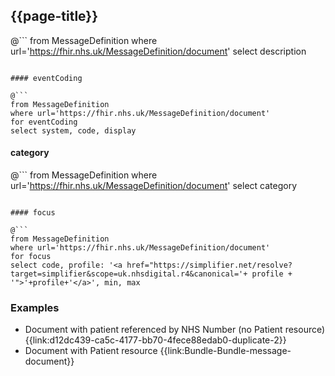 ## {{page-title}}

@```
from MessageDefinition
where url='https://fhir.nhs.uk/MessageDefinition/document'
select description
```

#### eventCoding

@```
from MessageDefinition
where url='https://fhir.nhs.uk/MessageDefinition/document'
for eventCoding
select system, code, display
```

#### category

@```
from MessageDefinition
where url='https://fhir.nhs.uk/MessageDefinition/document'
select category
```

#### focus

@```
from MessageDefinition
where url='https://fhir.nhs.uk/MessageDefinition/document'
for focus
select code, profile: '<a href="https://simplifier.net/resolve?target=simplifier&scope=uk.nhsdigital.r4&canonical='+ profile + '">'+profile+'</a>', min, max
```

### Examples 

- Document with patient referenced by NHS Number (no Patient resource) {{link:d12dc439-ca5c-4177-bb70-4fece88edab0-duplicate-2}}
- Document with Patient resource {{link:Bundle-Bundle-message-document}}
